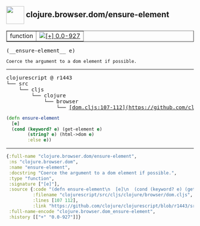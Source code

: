 ## <img width="48px" valign="middle" src="http://i.imgur.com/Hi20huC.png"> clojure.browser.dom/ensure-element

 <table border="1">
<tr>
<td>function</td>
<td><a href="https://github.com/cljsinfo/api-refs/tree/0.0-927"><img valign="middle" alt="[+] 0.0-927" src="https://img.shields.io/badge/+-0.0--927-lightgrey.svg"></a> </td>
</tr>
</table>

 <samp>
(__ensure-element__ e)<br>
</samp>

```
Coerce the argument to a dom element if possible.
```

---

 <pre>
clojurescript @ r1443
└── src
    └── cljs
        └── clojure
            └── browser
                └── <ins>[dom.cljs:107-112](https://github.com/clojure/clojurescript/blob/r1443/src/cljs/clojure/browser/dom.cljs#L107-L112)</ins>
</pre>

```clj
(defn ensure-element
  [e]
  (cond (keyword? e) (get-element e)
        (string? e) (html->dom e)
        :else e))
```


---

```clj
{:full-name "clojure.browser.dom/ensure-element",
 :ns "clojure.browser.dom",
 :name "ensure-element",
 :docstring "Coerce the argument to a dom element if possible.",
 :type "function",
 :signature ["[e]"],
 :source {:code "(defn ensure-element\n  [e]\n  (cond (keyword? e) (get-element e)\n        (string? e) (html->dom e)\n        :else e))",
          :filename "clojurescript/src/cljs/clojure/browser/dom.cljs",
          :lines [107 112],
          :link "https://github.com/clojure/clojurescript/blob/r1443/src/cljs/clojure/browser/dom.cljs#L107-L112"},
 :full-name-encode "clojure.browser.dom_ensure-element",
 :history [["+" "0.0-927"]]}

```
